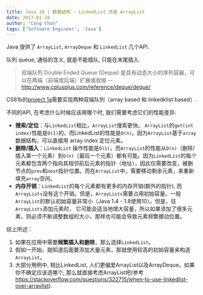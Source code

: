 ```yaml
---
title: Java 10 | 数据结构 - LinkedList 还是 ArrayList
date: 2017-01-28
author: "Cong Chan"
tags: ['Software Engineer', 'Java']
---
```

Java 提供了 `ArrayList`, `ArrayDeque` 和 `LinkedList` 几个API.

队列 queue, 通俗的含义, 就是不能插队, 只能在末尾插入.

> 双端队列 Double Ended Queue (Deque) 是具有动态大小的序列容器，可以在两端（前端或后端）扩展或收缩
--http://www.cplusplus.com/reference/deque/deque/

CS61b的[project 1a](http://sp18.datastructur.es/materials/proj/proj1a/proj1a)需要实现两种双端队列（array based 和 linkedklist based）.

不同的API, 在考虑什么时候应该用哪个时, 我们需要考虑它们的性能差异:
* **搜索/定位**：与`LinkedList`相比，`ArrayList`搜索更快。 `ArrayList`的`get(int index)`性能是`O(1)`的，而LinkedList的性能是`O(n)`。因为`ArrayList`基于`array`数据结构，可以直接用 array index 定位元素。
* **删除/插入**：`LinkedList` 操作性能是`O(1)`，而`ArrayList`的性能从`O(n)`（删除/插入第一个元素）到`O(n)`（最后一个元素）都有可能。因为`LinkedList`的每个元素都包含两个指向其相邻前后元素的指针（地址），因此仅需要改变，被删节点的`prev`和`next`指针位置。而在`ArrayList`中，需要移动剩余元素，来重新填充`array`空间。
* **内存开销**：`LinkedList`的每个元素都有更多的内存开销(额外的指针), 而`ArrayLists`没有这个开销。但是，`ArrayLists`需要占用初始容量。一般`ArrayList`的默认初始容量非常小（Java 1.4 - 1.8使用10）。但是，往`ArrayLists`添加元素时， 它可能会适当地增大容量，所以如果添加了很多元素，则必须不断调整数组的大小，那样也可能会导致元素频繁挪动位置。

综上所述：
1. 如果在应用中需要**频繁插入和删除**，那么选择`LinkedList`。
2. 假如一开始，就知道后面要添加大量元素，那就使用较高的初始容量来构造`ArrayList`。
3. 大部分用例中, 相比LinkedList, 人们更偏爱ArrayList以及ArrayDeque。如果你不确定应该选哪个, 那么就直接考虑ArrayList吧(参考 https://stackoverflow.com/questions/322715/when-to-use-linkedlist-over-arraylist).
